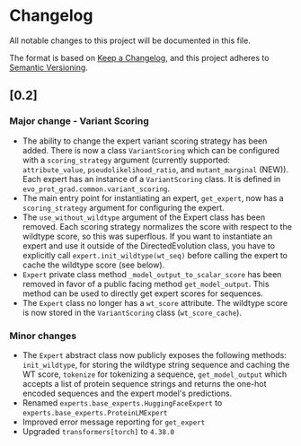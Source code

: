 # Changelog

All notable changes to this project will be documented in this file.

The format is based on [Keep a Changelog](https://keepachangelog.com/en/1.1.0/),
and this project adheres to [Semantic Versioning](https://semver.org/spec/v2.0.0.html).

## [0.2] 

### Major change - Variant Scoring

- The ability to change the expert variant scoring strategy has been added. There is now a class `VariantScoring` which can be configured with a `scoring_strategy` argument (currently supported: `attribute_value`, `pseudolikelihood_ratio`, and `mutant_marginal` (NEW)). Each expert has an instance of a `VariantScoring` class. It is defined in `evo_prot_grad.common.variant_scoring`.
- The main entry point for instantiating an expert, `get_expert`, now has a `scoring_strategy` argument for configuring the expert.
- The `use_without_wildtype` argument of the Expert class has been removed. Each scoring strategy normalizes the score with respect to the wildtype score, so this was superflous. If you want to instantiate an expert and use it outside of the DirectedEvolution class, you have to explicitly call `expert.init_wildtype(wt_seq)` before calling the expert to cache the wildtype score (see below).
- `Expert` private class method `_model_output_to_scalar_score` has been removed in favor of a public facing method `get_model_output`. This method can be used to directly get expert scores for sequences. 
- The `Expert` class no longer has a `wt_score` attribute. The wildtype score is now stored in the `VariantScoring` class (`wt_score_cache`).

### Minor changes

- The `Expert` abstract class now publicly exposes the following methods: `init_wildtype`, for storing the wildtype string sequence and caching the WT score, `tokenize` for tokenizing a sequence, `get_model_output` which accepts a list of protein sequence strings and returns the one-hot encoded sequences and the expert model's predictions. 
- Renamed `experts.base_experts.HuggingFaceExpert` to `experts.base_experts.ProteinLMExpert`
- Improved error message reporting for `get_expert`
- Upgraded `transformers[torch]` to `4.38.0`

